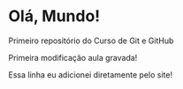 # Olá, Mundo!
 Primeiro repositório do Curso de Git e GitHub

 Primeira modificação aula gravada!

Essa linha eu adicionei diretamente pelo site!  
